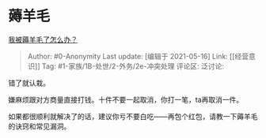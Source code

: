 # 薅羊毛
[我被薅羊毛了怎么办？](https://www.zhihu.com/question/437064656/answer/1877393992)

> Author: #0-Anonymity
> Last update: [编辑于 2021-05-16]
> Link: [[经营意识]]
> Tag: #1-家族/1B-处世/2-外务/2e-冲突处理 
> 评论区:
> 泛讨论:

错了就认栽。

嫌麻烦跟对方商量直接打钱。十件不要一起取消，你打一笔，ta再取消一件。

如果都很顺利就解决了的话，建议你亏不要白吃——再包个红包，请教一下薅羊毛的诀窍和常见漏洞。
